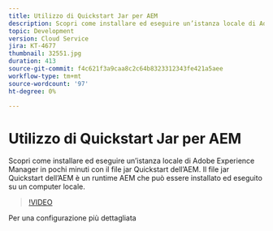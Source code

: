 ```yaml
---
title: Utilizzo di Quickstart Jar per AEM
description: Scopri come installare ed eseguire un’istanza locale di Adobe Experience Manager in pochi minuti con il file jar Quickstart dell’AEM. Il file jar Quickstart dell’AEM è un runtime AEM che può essere installato ed eseguito su un computer locale.
topic: Development
version: Cloud Service
jira: KT-4677
thumbnail: 32551.jpg
duration: 413
source-git-commit: f4c621f3a9caa8c2c64b8323312343fe421a5aee
workflow-type: tm+mt
source-wordcount: '97'
ht-degree: 0%

---
```



# Utilizzo di Quickstart Jar per AEM

Scopri come installare ed eseguire un’istanza locale di Adobe Experience Manager in pochi minuti con il file jar Quickstart dell’AEM. Il file jar Quickstart dell’AEM è un runtime AEM che può essere installato ed eseguito su un computer locale.

>[!VIDEO](https://video.tv.adobe.com/v/32551?quality=12&learn=on)

Per una configurazione più dettagliata